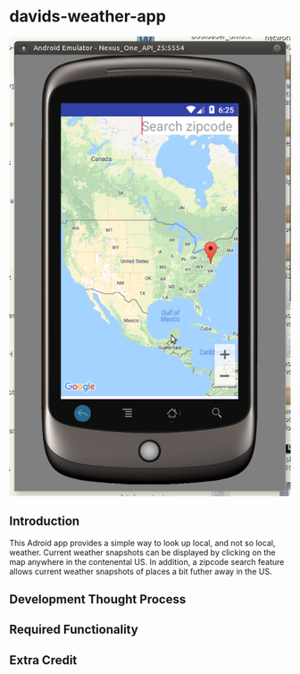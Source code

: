 # davids-weather-app

![alt text](https://github.com/phase681/davids-weather-app/blob/master/screenshots/Screenshot%20at%202018-02-07%2018:25:49.png)
## Introduction
This Adroid app provides a simple way to look up local, and not so local, weather.  Current weather snapshots can be displayed by clicking on the map anywhere in the contenental US.  In addition, a zipcode search feature allows current weather snapshots of places a bit futher away in the US.  
## Development Thought Process

## Required Functionality

## Extra Credit